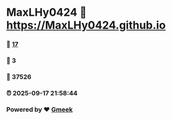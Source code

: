 # MaxLHy0424 :link: https://MaxLHy0424.github.io 
### :page_facing_up: [17](https://MaxLHy0424.github.io/tag.html) 
### :speech_balloon: 3 
### :hibiscus: 37526 
### :alarm_clock: 2025-09-17 21:58:44 
### Powered by :heart: [Gmeek](https://github.com/Meekdai/Gmeek)
